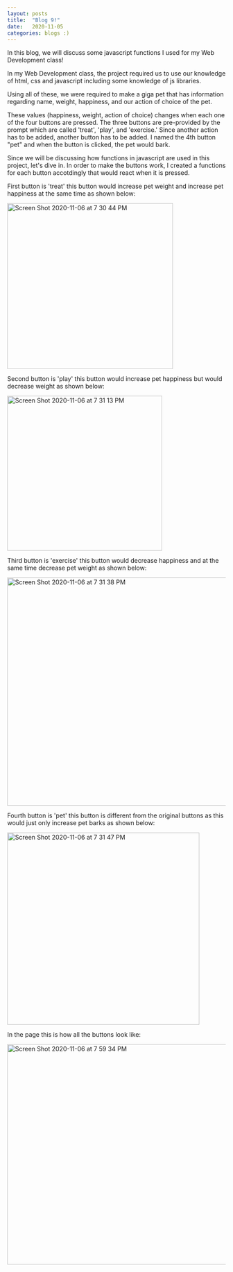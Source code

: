 ```yaml
---
layout: posts
title:  "Blog 9!"
date:   2020-11-05
categories: blogs :)
---
```

In this blog, we will discuss some javascript functions I used for my Web Development class!

In my Web Development class, the project required us to use our knowledge of html, css and javascript including some knowledge of js libraries. 

Using all of these, we were required to make a giga pet that has information regarding name, weight, happiness, and our action of choice of the pet. 

These values (happiness, weight, action of choice) changes when each one of the four buttons are pressed. The three buttons are pre-provided by the prompt which are called 'treat', 'play', and 'exercise.' Since another action has to be added, another button has to be added. I named the 4th button "pet" and when the button is clicked, the pet would bark.

Since we will be discussing how functions in javascript are used in this project, let's dive in. In order to make the buttons work, I created a functions for each button accotdingly that would react when it is pressed.

First button is 'treat' this button would increase pet weight and increase pet happiness at the same time as shown below:

<img width="382" alt="Screen Shot 2020-11-06 at 7 30 44 PM" src="https://user-images.githubusercontent.com/70425468/98431058-0276ea00-2067-11eb-82ea-780af0dadb35.png">

Second button is 'play' this button would increase pet happiness but would decrease weight as shown below:

<img width="357" alt="Screen Shot 2020-11-06 at 7 31 13 PM" src="https://user-images.githubusercontent.com/70425468/98431094-6bf6f880-2067-11eb-8ef3-9799d5e572a8.png">

Third button is 'exercise' this button would decrease happiness and at the same time decrease pet weight as shown below:

<img width="526" alt="Screen Shot 2020-11-06 at 7 31 38 PM" src="https://user-images.githubusercontent.com/70425468/98431445-39023400-206a-11eb-9592-807d96fe4675.png">

Fourth button is 'pet' this button is different from the original buttons as this would just only increase pet barks as shown below:

<img width="443" alt="Screen Shot 2020-11-06 at 7 31 47 PM" src="https://user-images.githubusercontent.com/70425468/98431461-7a92df00-206a-11eb-8140-bc39a3df3d99.png">

In the page this is how all the buttons look like:

<img width="508" alt="Screen Shot 2020-11-06 at 7 59 34 PM" src="https://user-images.githubusercontent.com/70425468/98431483-b75ed600-206a-11eb-9983-df32f7c25769.png">

